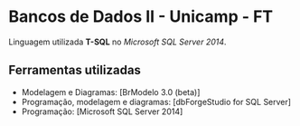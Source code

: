 # Bancos de Dados II - Unicamp - FT

Linguagem utilizada **T-SQL** no *Microsoft SQL Server 2014*.

## Ferramentas utilizadas
* Modelagem e Diagramas: [BrModelo 3.0 (beta)]
* Programação, modelagem e diagramas:  [dbForgeStudio for SQL Server]
* Programação: [Microsoft SQL Server 2014]

